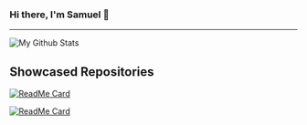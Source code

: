 ### Hi there, I'm Samuel 👋

---

<img align="left" alt="My Github Stats" src="https://github-readme-stats.codestackr.vercel.app/api?username=samuelEllertson&show_icons=true&hide_border=true&hide=issues&theme=monokai" />

<br />

## Showcased Repositories

[![ReadMe Card](https://github-readme-stats.vercel.app/api/pin/?username=samuelEllertson&repo=AutoAnim&theme=monokai)](https://github.com/SamuelEllertson/AutoAnim)

[![ReadMe Card](https://github-readme-stats.vercel.app/api/pin/?username=samuelEllertson&repo=number-graphics&theme=monokai)](https://github.com/SamuelEllertson/number-graphics)
